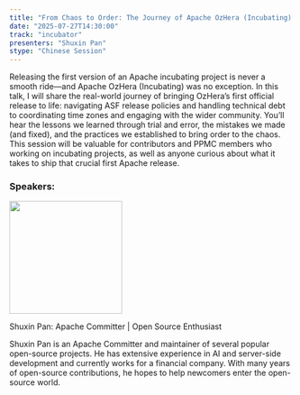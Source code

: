 ```yaml
---
title: "From Chaos to Order: The Journey of Apache OzHera (Incubating)'s First Release Process"
date: "2025-07-27T14:30:00"
track: "incubator"
presenters: "Shuxin Pan"
stype: "Chinese Session"
---
```


Releasing the first version of an Apache incubating project is never a smooth ride—and Apache OzHera (Incubating) was no exception. In this talk, I will share the real-world journey of bringing OzHera’s first official release to life: navigating ASF release policies and handling technical debt to coordinating time zones and engaging with the wider community. You’ll hear the lessons we learned through trial and error, the mistakes we made (and fixed), and the practices we established to bring order to the chaos. This session will be valuable for contributors and PPMC members who working on incubating projects, as well as anyone curious about what it takes to ship that crucial first Apache release.

### Speakers:


<img src="https://sessionize.com/image/6fb0-400o400o1-PEobn7xbiQsRk7JmKQ6i9W.jpg" width="200" /><br/>

Shuxin Pan: Apache Committer | Open Source Enthusiast

Shuxin Pan is an Apache Committer and maintainer of several popular open-source projects. He has extensive experience in AI and server-side development and currently works for a financial company. With many years of open-source contributions, he hopes to help newcomers enter the open-source world.